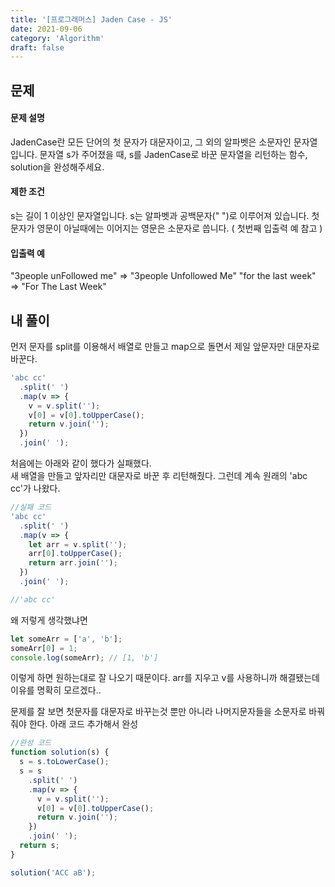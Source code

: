 ```yaml
---
title: '[프로그래머스] Jaden Case - JS'
date: 2021-09-06
category: 'Algorithm'
draft: false
---
```


## 문제

#### 문제 설명

JadenCase란 모든 단어의 첫 문자가 대문자이고, 그 외의 알파벳은 소문자인 문자열입니다. 문자열 s가 주어졌을 때, s를 JadenCase로 바꾼 문자열을 리턴하는 함수, solution을 완성해주세요.

#### 제한 조건

s는 길이 1 이상인 문자열입니다.
s는 알파벳과 공백문자(" ")로 이루어져 있습니다.
첫 문자가 영문이 아닐때에는 이어지는 영문은 소문자로 씁니다. ( 첫번째 입출력 예 참고 )

#### 입출력 예

"3people unFollowed me" => "3people Unfollowed Me"
"for the last week" => "For The Last Week"

## 내 풀이

먼저 문자를 split를 이용해서 배열로 만들고 map으로 돌면서 제일 앞문자만 대문자로 바꾼다.

```js
'abc cc'
  .split(' ')
  .map(v => {
    v = v.split('');
    v[0] = v[0].toUpperCase();
    return v.join('');
  })
  .join(' ');
```

처음에는 아래와 같이 했다가 실패했다.  
새 배열을 만들고 앞자리만 대문자로 바꾼 후 리턴해줬다. 그런데 계속 원래의 'abc cc'가 나왔다.

```js
//실패 코드
'abc cc'
  .split(' ')
  .map(v => {
    let arr = v.split('');
    arr[0].toUpperCase();
    return arr.join('');
  })
  .join(' ');

//'abc cc'
```

왜 저렇게 생각했냐면

```js
let someArr = ['a', 'b'];
someArr[0] = 1;
console.log(someArr); // [1, 'b']
```

이렇게 하면 원하는대로 잘 나오기 때문이다. arr를 지우고 v를 사용하니까 해결됐는데 이유를 명확히 모르겠다..

문제를 잘 보면 첫문자를 대문자로 바꾸는것 뿐만 아니라 나머지문자들을 소문자로 바꿔줘야 한다. 아래 코드 추가해서 완성

```js
//완성 코드
function solution(s) {
  s = s.toLowerCase();
  s = s
    .split(' ')
    .map(v => {
      v = v.split('');
      v[0] = v[0].toUpperCase();
      return v.join('');
    })
    .join(' ');
  return s;
}

solution('ACC aB');
```
